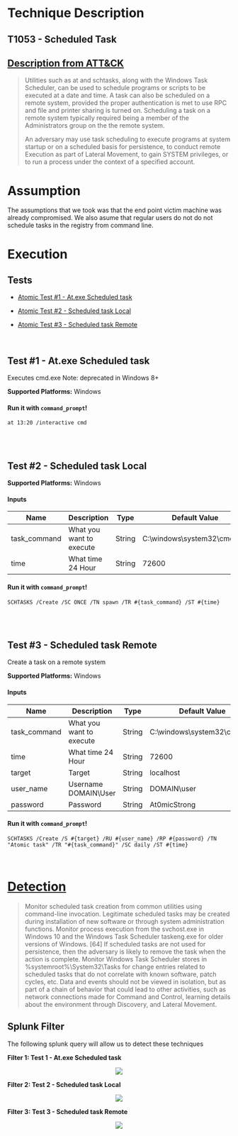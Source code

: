 # Technique Description

## T1053 - Scheduled Task
## [Description from ATT&CK](https://attack.mitre.org/techniques/T1053/)
<blockquote>
Utilities such as at and schtasks, along with the Windows Task Scheduler, can be used to schedule programs or scripts to be executed at a date and time. A task can also be scheduled on a remote system, provided the proper authentication is met to use RPC and file and printer sharing is turned on. Scheduling a task on a remote system typically required being a member of the Administrators group on the the remote system. 

An adversary may use task scheduling to execute programs at system startup or on a scheduled basis for persistence, to conduct remote Execution as part of Lateral Movement, to gain SYSTEM privileges, or to run a process under the context of a specified account.
</blockquote>

# Assumption
The assumptions that we took was that the end point victim machine was already compromised. We also asume that regular users do not do not schedule tasks in the registry from command line.

# Execution
## Tests

- [Atomic Test #1 - At.exe Scheduled task](#test-1---atexe-scheduled-task)

- [Atomic Test #2 - Scheduled task Local](#test-2---scheduled-task-local)

- [Atomic Test #3 - Scheduled task Remote](#test-3---scheduled-task-remote)


<br/>

## Test #1 - At.exe Scheduled task
Executes cmd.exe
Note: deprecated in Windows 8+

**Supported Platforms:** Windows


#### Run it with `command_prompt`!
```
at 13:20 /interactive cmd
```
<br/>
<br/>

## Test #2 - Scheduled task Local

**Supported Platforms:** Windows


#### Inputs
| Name | Description | Type | Default Value | 
|------|-------------|------|---------------|
| task_command | What you want to execute | String | C:\windows\system32\cmd.exe|
| time | What time 24 Hour | String | 72600|

#### Run it with `command_prompt`!
```
SCHTASKS /Create /SC ONCE /TN spawn /TR #{task_command} /ST #{time}
```
<br/>
<br/>

## Test #3 - Scheduled task Remote
Create a task on a remote system

**Supported Platforms:** Windows


#### Inputs
| Name | Description | Type | Default Value | 
|------|-------------|------|---------------|
| task_command | What you want to execute | String | C:\windows\system32\cmd.exe|
| time | What time 24 Hour | String | 72600|
| target | Target | String | localhost|
| user_name | Username DOMAIN\User | String | DOMAIN\user|
| password | Password | String | At0micStrong|

#### Run it with `command_prompt`!
```
SCHTASKS /Create /S #{target} /RU #{user_name} /RP #{password} /TN "Atomic task" /TR "#{task_command}" /SC daily /ST #{time}
```
<br/>

# [Detection](https://attack.mitre.org/techniques/T1053/)
<blockquote>
Monitor scheduled task creation from common utilities using command-line invocation. Legitimate scheduled tasks may be created during installation of new software or through system administration functions. Monitor process execution from the svchost.exe in Windows 10 and the Windows Task Scheduler taskeng.exe for older versions of Windows. [64] If scheduled tasks are not used for persistence, then the adversary is likely to remove the task when the action is complete. Monitor Windows Task Scheduler stores in %systemroot%\System32\Tasks for change entries related to scheduled tasks that do not correlate with known software, patch cycles, etc. Data and events should not be viewed in isolation, but as part of a chain of behavior that could lead to other activities, such as network connections made for Command and Control, learning details about the environment through Discovery, and Lateral Movement.
</blockquote>

## Splunk Filter
The following splunk query will allow us to detect these techniques

<b>Filter 1: Test 1 - At.exe Scheduled task</b>
<p align="center">
  <img src="https://github.com/ayusuf15/DPI911SSA-Project-Group3/blob/master/Persistence/Scheduled-Task-T1053/task/Windows%20Server%202012-2019-04-07-18-06-02.png">
</p>

<b>Filter 2: Test 2 - Scheduled task Local</b>
<p align="center">
  <img src="https://github.com/ayusuf15/DPI911SSA-Project-Group3/blob/master/Persistence/Scheduled-Task-T1053/task/Task.png">
</p>

<b>Filter 3: Test 3 - Scheduled task Remote</b>
<p align="center">
  <img src="https://github.com/ayusuf15/DPI911SSA-Project-Group3/blob/master/Persistence/Scheduled-Task-T1053/task/Task3.png">
</p>
